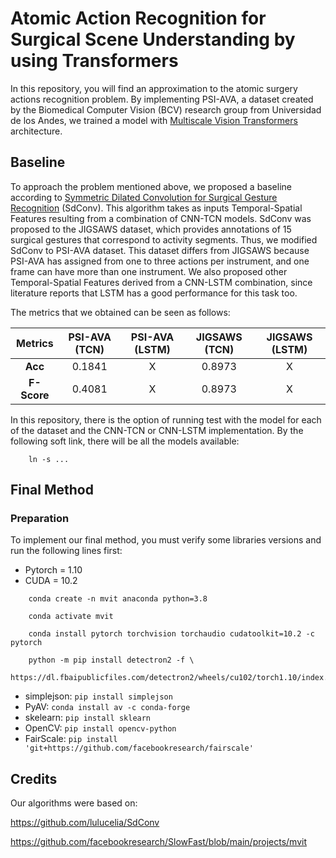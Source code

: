 # Atomic Action Recognition for Surgical Scene Understanding by using Transformers

In this repository, you will find an approximation to the atomic surgery actions recognition problem. By implementing PSI-AVA, a dataset created by the Biomedical Computer Vision (BCV) research group from Universidad de los Andes, we trained a model with [Multiscale Vision Transformers](https://arxiv.org/abs/2104.11227.pdf) architecture.

## Baseline

To approach the problem mentioned above, we proposed a baseline according to [Symmetric Dilated Convolution for Surgical Gesture Recognition](https://arxiv.org/pdf/2007.06373.pdf) (SdConv). This algorithm takes as inputs Temporal-Spatial Features resulting from a combination of CNN-TCN models. SdConv was proposed to the JIGSAWS dataset, which provides annotations of 15 surgical gestures that correspond to activity segments. Thus, we modified SdConv to PSI-AVA dataset. This dataset differs from JIGSAWS because PSI-AVA has assigned from one to three actions per instrument, and one frame can have more than one instrument. We also proposed other Temporal-Spatial Features derived from a CNN-LSTM combination, since literature reports that LSTM has a good performance for this task too.

The metrics that we obtained can be seen as follows:

| Metrics | PSI-AVA (TCN) | PSI-AVA (LSTM) | JIGSAWS (TCN) | JIGSAWS (LSTM) |
| :-------------: | :-------------: | :-------------: | :-------------: | :-------------: | 
| **Acc** | 0.1841 | X | 0.8973 | X |
| **F-Score** | 0.4081 | X | 0.8973 | X |

In this repository, there is the option of running test with the model for each of the dataset and the CNN-TCN or CNN-LSTM implementation. By the following soft link, there will be all the models available:

```
    ln -s ...
```

## Final Method

### Preparation

To implement our final method, you must verify some libraries versions and run the following lines first:
- Pytorch = 1.10
- CUDA = 10.2
```
    conda create -n mvit anaconda python=3.8
    
    conda activate mvit
    
    conda install pytorch torchvision torchaudio cudatoolkit=10.2 -c pytorch
    
    python -m pip install detectron2 -f \
  https://dl.fbaipublicfiles.com/detectron2/wheels/cu102/torch1.10/index.html
```
- simplejson: `pip install simplejson`
- PyAV: `conda install av -c conda-forge`
- skelearn: `pip install sklearn`
- OpenCV: `pip install opencv-python`
- FairScale: `pip install 'git+https://github.com/facebookresearch/fairscale'`

## Credits

Our algorithms were based on:

https://github.com/lulucelia/SdConv

https://github.com/facebookresearch/SlowFast/blob/main/projects/mvit


